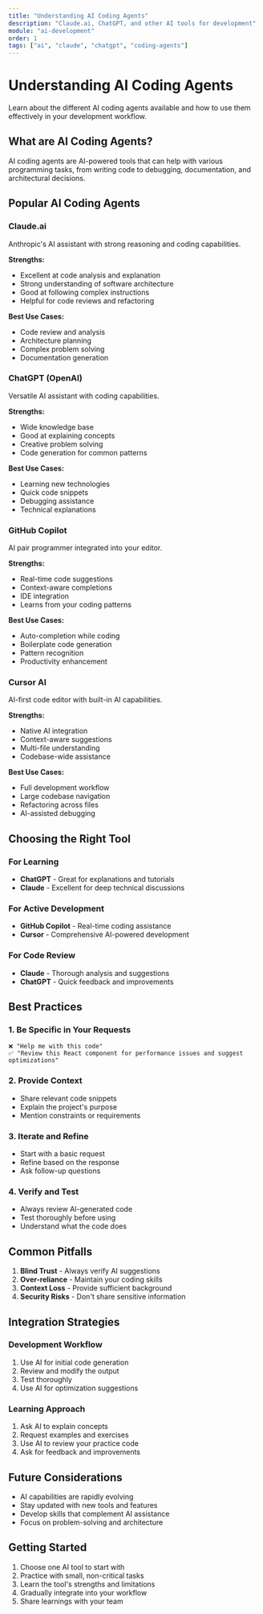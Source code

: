 ```yaml
---
title: "Understanding AI Coding Agents"
description: "Claude.ai, ChatGPT, and other AI tools for development"
module: "ai-development"
order: 1
tags: ["ai", "claude", "chatgpt", "coding-agents"]
---
```


# Understanding AI Coding Agents

Learn about the different AI coding agents available and how to use them effectively in your development workflow.

## What are AI Coding Agents?

AI coding agents are AI-powered tools that can help with various programming tasks, from writing code to debugging, documentation, and architectural decisions.

## Popular AI Coding Agents

### Claude.ai
Anthropic's AI assistant with strong reasoning and coding capabilities.

**Strengths:**
- Excellent at code analysis and explanation
- Strong understanding of software architecture
- Good at following complex instructions
- Helpful for code reviews and refactoring

**Best Use Cases:**
- Code review and analysis
- Architecture planning
- Complex problem solving
- Documentation generation

### ChatGPT (OpenAI)
Versatile AI assistant with coding capabilities.

**Strengths:**
- Wide knowledge base
- Good at explaining concepts
- Creative problem solving
- Code generation for common patterns

**Best Use Cases:**
- Learning new technologies
- Quick code snippets
- Debugging assistance
- Technical explanations

### GitHub Copilot
AI pair programmer integrated into your editor.

**Strengths:**
- Real-time code suggestions
- Context-aware completions
- IDE integration
- Learns from your coding patterns

**Best Use Cases:**
- Auto-completion while coding
- Boilerplate code generation
- Pattern recognition
- Productivity enhancement

### Cursor AI
AI-first code editor with built-in AI capabilities.

**Strengths:**
- Native AI integration
- Context-aware suggestions
- Multi-file understanding
- Codebase-wide assistance

**Best Use Cases:**
- Full development workflow
- Large codebase navigation
- Refactoring across files
- AI-assisted debugging

## Choosing the Right Tool

### For Learning
- **ChatGPT** - Great for explanations and tutorials
- **Claude** - Excellent for deep technical discussions

### For Active Development
- **GitHub Copilot** - Real-time coding assistance
- **Cursor** - Comprehensive AI-powered development

### For Code Review
- **Claude** - Thorough analysis and suggestions
- **ChatGPT** - Quick feedback and improvements

## Best Practices

### 1. Be Specific in Your Requests
```
❌ "Help me with this code"
✅ "Review this React component for performance issues and suggest optimizations"
```

### 2. Provide Context
- Share relevant code snippets
- Explain the project's purpose
- Mention constraints or requirements

### 3. Iterate and Refine
- Start with a basic request
- Refine based on the response
- Ask follow-up questions

### 4. Verify and Test
- Always review AI-generated code
- Test thoroughly before using
- Understand what the code does

## Common Pitfalls

1. **Blind Trust** - Always verify AI suggestions
2. **Over-reliance** - Maintain your coding skills
3. **Context Loss** - Provide sufficient background
4. **Security Risks** - Don't share sensitive information

## Integration Strategies

### Development Workflow
1. Use AI for initial code generation
2. Review and modify the output
3. Test thoroughly
4. Use AI for optimization suggestions

### Learning Approach
1. Ask AI to explain concepts
2. Request examples and exercises
3. Use AI to review your practice code
4. Ask for feedback and improvements

## Future Considerations

- AI capabilities are rapidly evolving
- Stay updated with new tools and features
- Develop skills that complement AI assistance
- Focus on problem-solving and architecture

## Getting Started

1. Choose one AI tool to start with
2. Practice with small, non-critical tasks
3. Learn the tool's strengths and limitations
4. Gradually integrate into your workflow
5. Share learnings with your team